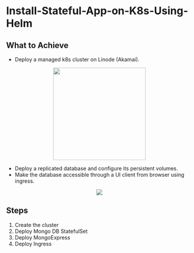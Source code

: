 # Install-Stateful-App-on-K8s-Using-Helm

## What to Achieve 
- Deploy a managed k8s cluster on Linode (Akamai).

<p align="center">
  <img src="https://github.com/AbdelrhmanAmen/Install-Stateful-App-on-K8s-Using-Helm/assets/73068684/228305d2-34e9-4d48-9f12-c3e4348ee526"height="250"/>
</p>

- Deploy a replicated database and configure its persistent volumes.
- Make the database accessible through a UI client from browser using ingress.

<p align="center">
  <img src="https://github.com/AbdelrhmanAmen/Install-Stateful-App-on-K8s-Using-Helm/assets/73068684/809017c0-69cd-4ac3-a634-1a4f9c623f97"/>
</p>

## Steps
1) Create the cluster
2) Deploy Mongo DB StatefulSet
3) Deploy MongoExpress
4) Deploy Ingress

